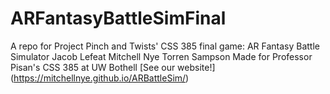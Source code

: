 # ARFantasyBattleSimFinal
A repo for Project Pinch and Twists' CSS 385 final game: AR Fantasy Battle Simulator
Jacob Lefeat
Mitchell Nye
Torren Sampson
Made for Professor Pisan's CSS 385  at UW Bothell
[See our website!] (https://mitchellnye.github.io/ARBattleSim/)
